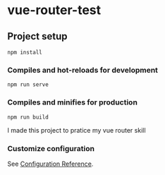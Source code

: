 # vue-router-test

## Project setup
```
npm install
```

### Compiles and hot-reloads for development
```
npm run serve
```

### Compiles and minifies for production
```
npm run build
```
I made this project to pratice my vue router skill
### Customize configuration
See [Configuration Reference](https://cli.vuejs.org/config/).
